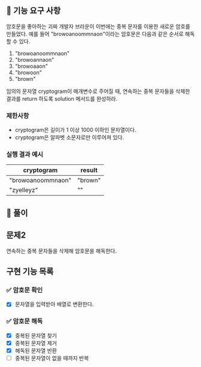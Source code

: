 ## 🚀 기능 요구 사항

암호문을 좋아하는 괴짜 개발자 브라운이 이번에는 중복 문자를 이용한 새로운 암호를 만들었다. 예를 들어 "browoanoommnaon"이라는 암호문은 다음과 같은 순서로 해독할 수 있다.

1. "browoanoommnaon"
2. "browoannaon"
3. "browoaaon"
4. "browoon"
5. "brown"

임의의 문자열 cryptogram이 매개변수로 주어질 때, 연속하는 중복 문자들을 삭제한 결과를 return 하도록 solution 메서드를 완성하라.

### 제한사항

- cryptogram은 길이가 1 이상 1000 이하인 문자열이다.
- cryptogram은 알파벳 소문자로만 이루어져 있다.

### 실행 결과 예시

| cryptogram | result |
| --- | --- |
| "browoanoommnaon" | "brown" |
| "zyelleyz" | "" |

## 📝 풀이

## 문제2
연속하는 중복 문자들을 삭제해 암호문을 해독한다.

## 구현 기능 목록

### ✅ 암호문 확인
+ [x] 문자열을 입력받아 배열로 변환한다.

### ✅ 암호문 해독
+ [x] 중복된 문자열 찾기
+ [x] 중복된 문자열 제거
+ [x] 해독된 문자열 반환
+ [ ] 중복된 문자열이 없을 때까지 반복
